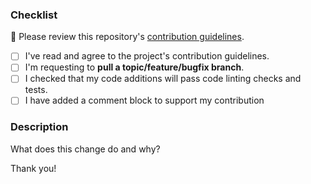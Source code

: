 ### Checklist
🚨 Please review this repository's [contribution guidelines](./CONTRIBUTIONS.md).

- [ ] I've read and agree to the project's contribution guidelines.
- [ ] I'm requesting to **pull a topic/feature/bugfix branch**.
- [ ] I checked that my code additions will pass code linting checks and tests.
- [ ] I have added a comment block to support my contribution

### Description
What does this change do and why?


Thank you!
